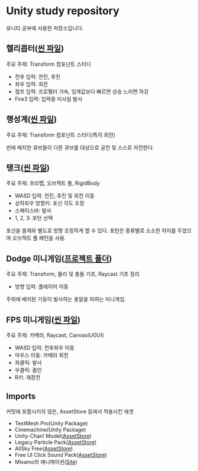 # Unity study repository

유니티 공부에 사용한 저장소입니다.

## 헬리콥터([씬 파일](./Unity-study/Assets/Scenes/Helicopter.unity))

주요 주제: Transform 컴포넌트 스터디

* 전후 입력: 전진, 후진
* 좌우 입력: 회전
* 점프 입력: 프로펠러 가속, 임계값보다 빠르면 상승 느리면 하강
* Fire3 입력: 입력중 미사일 발사

## 행성계([씬 파일](./Unity-study/Assets/Scenes/Satellite.unity))

주요 주제: Transform 컴포넌트 스터디(특히 회전)

씬에 배치한 큐브들이 다른 큐브를 대상으로 공전 및 스스로 자전한다.

## 탱크([씬 파일](./Unity-study/Assets/Scenes/Tank.unity))

주요 주제: 프리펩, 오브젝트 풀, RigidBody

* WASD 입력: 전진, 후진 및 회전 이동
* 상하좌우 방향키: 포신 각도 조정
* 스페이스바: 발사
* 1, 2, 3: 포탄 선택

포신을 몸체와 별도로 방향 조정하게 할 수 있다. 포탄은 종류별로 소소한 차이를 두었으며 오브젝트 풀 패턴을 사용.

## Dodge 미니게임([프로젝트 폴더](./Dodge/))

주요 주제: Transform, 물리 및 충돌 기초, Raycast 기초 정리

* 방향 입력: 플레이어 이동

주위에 배치된 기둥이 발사하는 총알을 피하는 미니게임.

## FPS 미니게임([씬 파일](./Unity-study/Assets/Scenes/FPS.unity))

주요 주제: 카메라, Raycast, Canvas(UGUI)

* WASD 입력: 전후좌우 이동
* 마우스 이동: 카메라 회전
* 좌클릭: 발사
* 우클릭: 줌인
* R키: 재장전

## Imports

커밋에 포함시키지 않은, AssetStore 등에서 적용시킨 에셋

* TextMesh Pro(Unity Package)
* Cinemachine(Unity Package)
* Unity-Chan! Model([AssetStore](https://assetstore.unity.com/packages/3d/characters/unity-chan-model-18705))
* Legacy Particle Pack([AssetStore](https://assetstore.unity.com/packages/vfx/particles/legacy-particle-pack-73777))
* AllSky Free([AssetStore](https://assetstore.unity.com/packages/2d/textures-materials/sky/allsky-free-10-sky-skybox-set-146014))
* Free UI Click Sound Pack([AssetStore](https://assetstore.unity.com/packages/audio/sound-fx/free-ui-click-sound-pack-244644))
* Mixamo의 애니메이션([Site](https://www.mixamo.com/))
